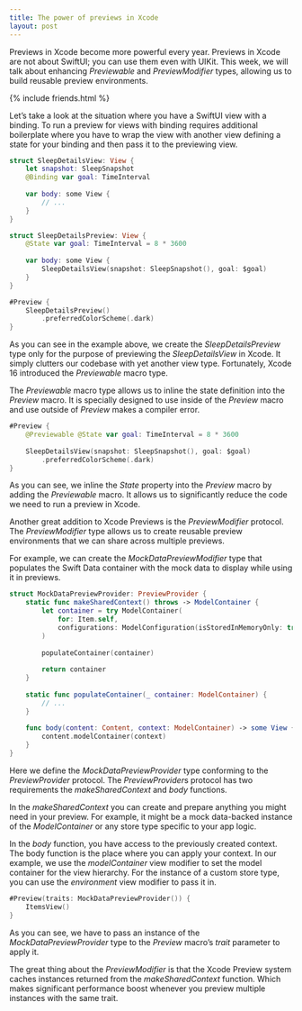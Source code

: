 ```yaml
---
title: The power of previews in Xcode
layout: post
---
```


Previews in Xcode become more powerful every year. Previews in Xcode are not about SwiftUI; you can use them even with UIKit. This week, we will talk about enhancing *Previewable* and *PreviewModifier* types, allowing us to build reusable preview environments.

{% include friends.html %}

Let’s take a look at the situation where you have a SwiftUI view with a binding. To run a preview for views with binding requires additional boilerplate where you have to wrap the view with another view defining a state for your binding and then pass it to the previewing view.

```swift
struct SleepDetailsView: View {
    let snapshot: SleepSnapshot
    @Binding var goal: TimeInterval
    
    var body: some View {
        // ...
    }
}

struct SleepDetailsPreview: View {
    @State var goal: TimeInterval = 8 * 3600
    
    var body: some View {
        SleepDetailsView(snapshot: SleepSnapshot(), goal: $goal)
    }
}

#Preview {
    SleepDetailsPreview()
        .preferredColorScheme(.dark)
}
```

As you can see in the example above, we create the *SleepDetailsPreview* type only for the purpose of previewing the *SleepDetailsView* in Xcode. It simply clutters our codebase with yet another view type. Fortunately, Xcode 16 introduced the *Previewable* macro type.

The *Previewable* macro type allows us to inline the state definition into the *Preview* macro. It is specially designed to use inside of the *Preview* macro and use outside of *Preview* makes a compiler error.

```swift
#Preview {
    @Previewable @State var goal: TimeInterval = 8 * 3600
    
    SleepDetailsView(snapshot: SleepSnapshot(), goal: $goal)
        .preferredColorScheme(.dark)
}
```

As you can see, we inline the *State* property into the *Preview* macro by adding the *Previewable* macro. It allows us to significantly reduce the code we need to run a preview in Xcode.

Another great addition to Xcode Previews is the *PreviewModifier* protocol. The *PreviewModifier* type allows us to create reusable preview environments that we can share across multiple previews. 

For example, we can create the *MockDataPreviewModifier* type that populates the Swift Data container with the mock data to display while using it in previews.

```swift
struct MockDataPreviewProvider: PreviewProvider {
    static func makeSharedContext() throws -> ModelContainer {
        let container = try ModelContainer(
            for: Item.self,
            configurations: ModelConfiguration(isStoredInMemoryOnly: true)
        )
     
        populateContainer(container)
        
        return container
    }
    
    static func populateContainer(_ container: ModelContainer) {
        // ...
    }
    
    func body(content: Content, context: ModelContainer) -> some View {
        content.modelContainer(context)
    }
}
```

Here we define the *MockDataPreviewProvider* type conforming to the *PreviewProvider* protocol. The *PreviewProvider*s protocol has two requirements the *makeSharedContext* and *body* functions. 

In the *makeSharedContext* you can create and prepare anything you might need in your preview. For example, it might be a mock data-backed instance of the *ModelContainer* or any store type specific to your app logic.

In the *body* function, you have access to the previously created context. The body function is the place where you can apply your context. In our example, we use the *modelContainer* view modifier to set the model container for the view hierarchy. For the instance of a custom store type, you can use the *environment* view modifier to pass it in.

```swift
#Preview(traits: MockDataPreviewProvider()) {
    ItemsView()
}
```

As you can see, we have to pass an instance of the *MockDataPreviewProvider* type to the *Preview* macro’s *trait* parameter to apply it.

The great thing about the *PreviewModifier* is that the Xcode Preview system caches instances returned from the *makeSharedContext* function. Which makes significant performance boost whenever you preview multiple instances with the same trait.
